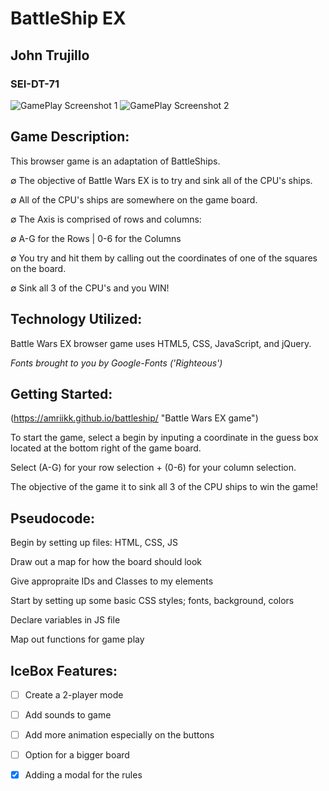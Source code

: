 # BattleShip EX

## John Trujillo
### SEI-DT-71

![GamePlay Screenshot 1](https://github.com/amriikk/battleship/blob/master/assets/README/BattleWars_00.png/500x400)
![GamePlay Screenshot 2](https://github.com/amriikk/battleship/blob/master/assets/README/BattleWars_02.png/500x400)

## Game Description:
This browser game is an adaptation of BattleShips. 

∅ The objective of Battle Wars EX is to try and sink all of the CPU's ships.

∅ All of the CPU's ships are somewhere on the game board.

∅ The Axis is comprised of rows and columns:

∅ A-G for the Rows | 0-6 for the Columns

∅ You try and hit them by calling out the coordinates of one of the squares on the board.

∅ Sink all 3 of the CPU's and you WIN!


## Technology Utilized: 
Battle Wars EX browser game uses HTML5, CSS, JavaScript, and jQuery.

*Fonts brought to you by Google-Fonts ('Righteous')*

## Getting Started:

(https://amriikk.github.io/battleship/ "Battle Wars EX game")

To start the game, select a begin by inputing a coordinate in the guess box located at the bottom right of the game board. 

Select (A-G) for your row selection + (0-6) for your column selection. 

The objective of the game it to sink all 3 of the CPU ships to win the game!

## Pseudocode:

Begin by setting up files: HTML, CSS, JS

Draw out a map for how the board should look

Give appropraite IDs and Classes to my elements

Start by setting up some basic CSS styles; fonts, background, colors

Declare variables in JS file

Map out functions for game play 

## IceBox Features:

- [ ] Create a 2-player mode

- [ ] Add sounds to game

- [ ] Add more animation especially on the buttons

- [ ] Option for a bigger board

- [x] Adding a modal for the rules

